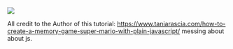 <img src="https://codeinstitute.s3.amazonaws.com/fullstack/ci_logo_small.png" style="margin: 0;">

All credit to the Author of this tutorial: https://www.taniarascia.com/how-to-create-a-memory-game-super-mario-with-plain-javascript/
messing about about js.